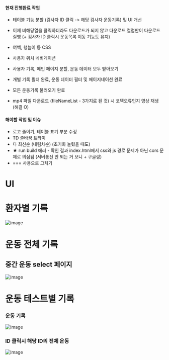 #### 현재 진행완료 작업 
- 테이블 기능 분할 (검사자 ID 클릭 -> 해당 검사자 운동기록) 및 UI 개선
- 이제 비해당열을 클릭하더라도 다운로드가 되지 않고 다운로드 컬럼만이 다운로드 실행 (+ 검사자 ID 클릭시 운동목록 이동 기능도 유지)

- 여백, 행높이 등 CSS
- 사용자 위치 네비게이션
- 사용자 기록, 메인 페이지 분할, 운동 데이터 모두 받아오기 
- 개별 기록 필터 완료, 운동 데이터 필터 및 페이지네이션 완료
- 모든 운동기록 불러오기 완료
- mp4 파일 다운로드 (fileNameList - 3가지로 된 것) 시 코덱오류인지 영상 재생 (해결 O)

#### 해야할 작업 및 이슈
- 로고 줄이기, 테이블 표기 부분 수정
- TD 줄바꿈 트라이
- 다 최신순 (내림차순) (초기화 눌렀을 때도)
- ★ run build 에러 - 확인 결과 index.html에서 css와 js 경로 문제가 아닌 cors 문제로 의심됨 (서버통신 안 되는 거 보니 + 구글링) 
- === 사용으로 고치기



# UI

# 환자별 기록

![image](https://user-images.githubusercontent.com/38232501/222673333-d5e6a5cc-fcbf-4cbd-9c53-1532a389eb0f.png)


# 운동 전체 기록

## 중간 운동 select 페이지

![image](https://user-images.githubusercontent.com/38232501/219856446-3ca2eb25-0e08-432b-a29b-de5acc708660.png)


# 운동 테스트별 기록 

###  운동 기록

![image](https://user-images.githubusercontent.com/38232501/222673146-2d28248f-7e84-4775-afa4-332c7ebea34f.png)

### ID 클릭시 해당 ID의 전체 운동 
![image](https://user-images.githubusercontent.com/38232501/222673281-b87c9255-afa1-4b14-ab4b-4b2b53928f52.png)


